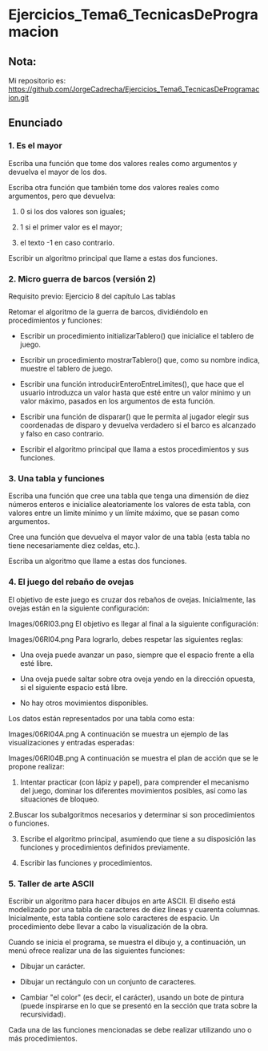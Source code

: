 # Ejercicios_Tema6_TecnicasDeProgramacion


## Nota:
Mi repositorio es: https://github.com/JorgeCadrecha/Ejercicios_Tema6_TecnicasDeProgramacion.git

## Enunciado
### 1. Es el mayor
Escriba una función que tome dos valores reales como argumentos y devuelva el mayor de los dos.

Escriba otra función que también tome dos valores reales como argumentos, pero que devuelva:

   1. 0 si los dos valores son iguales;

   2. 1 si el primer valor es el mayor;

   3. el texto -1 en caso contrario.

Escribir un algoritmo principal que llame a estas dos funciones.

### 2. Micro guerra de barcos (versión 2)
Requisito previo: Ejercicio 8 del capítulo Las tablas

Retomar el algoritmo de la guerra de barcos, dividiéndolo en procedimientos y funciones:

* Escribir un procedimiento initializarTablero() que inicialice el tablero de juego.

* Escribir un procedimiento mostrarTablero() que, como su nombre indica, muestre el tablero de juego.

* Escribir una función introducirEnteroEntreLimites(), que hace que el usuario introduzca un valor hasta que esté entre un valor mínimo y un valor máximo, pasados en los argumentos de esta función.

* Escribir una función de disparar() que le permita al jugador elegir sus coordenadas de disparo y devuelva verdadero si el barco es alcanzado y falso en caso contrario.

* Escribir el algoritmo principal que llama a estos procedimientos y sus funciones. 

### 3. Una tabla y funciones
Escriba una función que cree una tabla que tenga una dimensión de diez números enteros e inicialice aleatoriamente los valores de esta tabla, con valores entre un límite mínimo y un límite máximo, que se pasan como argumentos.

Cree una función que devuelva el mayor valor de una tabla (esta tabla no tiene necesariamente diez celdas, etc.).

Escriba un algoritmo que llame a estas dos funciones.

### 4. El juego del rebaño de ovejas
El objetivo de este juego es cruzar dos rebaños de ovejas. Inicialmente, las ovejas están en la siguiente configuración:

Images/06RI03.png
El objetivo es llegar al final a la siguiente configuración:

Images/06RI04.png
Para lograrlo, debes respetar las siguientes reglas:

* Una oveja puede avanzar un paso, siempre que el espacio frente a ella esté libre.

* Una oveja puede saltar sobre otra oveja yendo en la dirección opuesta, si el siguiente espacio está libre.

* No hay otros movimientos disponibles.

Los datos están representados por una tabla como esta:

Images/06RI04A.png
A continuación se muestra un ejemplo de las visualizaciones y entradas esperadas:

Images/06RI04B.png
A continuación se muestra el plan de acción que se le propone realizar:

   1. Intentar practicar (con lápiz y papel), para comprender el mecanismo del juego, dominar los diferentes movimientos posibles, así como las situaciones de bloqueo.

   2.Buscar los subalgoritmos necesarios y determinar si son procedimientos o funciones.

   3. Escribe el algoritmo principal, asumiendo que tiene a su disposición las funciones y procedimientos definidos previamente.

   4. Escribir las funciones y procedimientos.

### 5. Taller de arte ASCII
Escribir un algoritmo para hacer dibujos en arte ASCII. El diseño está modelizado por una tabla de caracteres de diez líneas y cuarenta columnas. Inicialmente, esta tabla contiene solo caracteres de espacio. Un procedimiento debe llevar a cabo la visualización de la obra.

Cuando se inicia el programa, se muestra el dibujo y, a continuación, un menú ofrece realizar una de las siguientes funciones:

* Dibujar un carácter.

* Dibujar un rectángulo con un conjunto de caracteres.

* Cambiar "el color" (es decir, el carácter), usando un bote de pintura (puede inspirarse en lo que se presentó en la sección que trata sobre la recursividad).

Cada una de las funciones mencionadas se debe realizar utilizando uno o más procedimientos.
